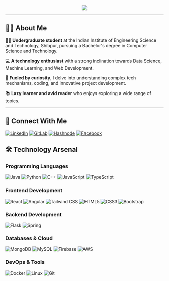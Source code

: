 

<div align="center">
  <img src="https://capsule-render.vercel.app/api?text=Uttam&nbsp;Mahata&animation=fadeIn&type=waving&color=gradient&height=200&fontSize=60&fontAlignY=35"/>
</div>

---

## 👨‍💻 About Me

:student: **Undergraduate student** at the Indian Institute of Engineering Science and Technology, Shibpur, pursuing a Bachelor's degree in Computer Science and Technology.

:computer: **A technology enthusiast** with a strong inclination towards Data Science, Machine Learning, and Web Development.

:rocket: **Fueled by curiosity**, I delve into understanding complex tech mechanisms, coding, and innovative project development.

:books: **Lazy learner and avid reader** who enjoys exploring a wide range of topics.

---

## 🔗 Connect With Me

[<img src="https://img.shields.io/badge/LinkedIn-blue?style=for-the-badge&logo=linkedin&logoColor=white" alt="LinkedIn"/>](https://www.linkedin.com/in/uttam-mahata-4b0364259/)
[<img src="https://img.shields.io/badge/GitLab-orange?style=for-the-badge&logo=gitlab&logoColor=white" alt="GitLab"/>](https://gitlab.com/uttam123a)
[<img src="https://img.shields.io/badge/Hashnode-green?style=for-the-badge&logo=hashnode&logoColor=white" alt="Hashnode"/>](https://hashnode.com/@uttammahata)
[<img src="https://img.shields.io/badge/Facebook-blue?style=for-the-badge&logo=facebook&logoColor=white" alt="Facebook"/>](https://www.facebook.com/uttamm0.21.4.8/)

## 🛠️ Technology Arsenal

### Programming Languages

![Java](https://img.shields.io/badge/Java-ED8B00?style=for-the-badge&logo=openjdk&logoColor=white)
![Python](https://img.shields.io/badge/Python-3776AB?style=for-the-badge&logo=python&logoColor=white)
![C++](https://img.shields.io/badge/C++-00599C?style=for-the-badge&logo=cplusplus&logoColor=white)
![JavaScript](https://img.shields.io/badge/JavaScript-F7DF1E?style=for-the-badge&logo=javascript&logoColor=black)
![TypeScript](https://img.shields.io/badge/TypeScript-007ACC?style=for-the-badge&logo=typescript&logoColor=white)

### Frontend Development

![React](https://img.shields.io/badge/React-20232A?style=for-the-badge&logo=react&logoColor=61DAFB)
![Angular](https://img.shields.io/badge/Angular-DD0031?style=for-the-badge&logo=angular&logoColor=white)
![Tailwind CSS](https://img.shields.io/badge/Tailwind_CSS-38B2AC?style=for-the-badge&logo=tailwind-css&logoColor=white)
![HTML5](https://img.shields.io/badge/HTML5-E34F26?style=for-the-badge&logo=html5&logoColor=white)
![CSS3](https://img.shields.io/badge/CSS3-1572B6?style=for-the-badge&logo=css3&logoColor=white)
![Bootstrap](https://img.shields.io/badge/Bootstrap-563D7C?style=for-the-badge&logo=bootstrap&logoColor=white)

### Backend Development

![Flask](https://img.shields.io/badge/Flask-000000?style=for-the-badge&logo=flask&logoColor=white)
![Spring](https://img.shields.io/badge/Spring-6DB33F?style=for-the-badge&logo=spring&logoColor=white)

### Databases & Cloud

![MongoDB](https://img.shields.io/badge/MongoDB-4EA94B?style=for-the-badge&logo=mongodb&logoColor=white)
![MySQL](https://img.shields.io/badge/MySQL-00000F?style=for-the-badge&logo=mysql&logoColor=white)
![Firebase](https://img.shields.io/badge/Firebase-039BE5?style=for-the-badge&logo=Firebase&logoColor=white)
![AWS](https://img.shields.io/badge/AWS-232F3E?style=for-the-badge&logo=amazon-aws&logoColor=white)

### DevOps & Tools

![Docker](https://img.shields.io/badge/Docker-2CA5E0?style=for-the-badge&logo=docker&logoColor=white)
![Linux](https://img.shields.io/badge/Linux-FCC624?style=for-the-badge&logo=linux&logoColor=black)
![Git](https://img.shields.io/badge/Git-F05032?style=for-the-badge&logo=git&logoColor=white)
